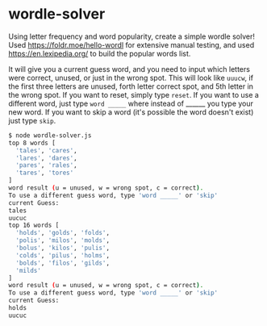 # wordle-solver

Using letter frequency and word popularity, create a simple  wordle solver!
Used https://foldr.moe/hello-wordl for extensive manual testing, and used https://en.lexipedia.org/ to build the popular words list.

It will give you a current guess word, and you need to input which letters were correct, unused, or just in the wrong spot.
This will look like `uuucw`, if the first three letters are unused, forth letter correct spot, and 5th letter in the wrong spot.
If you want to reset, simply type `reset`.
If you want to use a different word, just type `word _____` where instead of ______ you type your new word.
If you want to skip a word (it's possible the word doesn't exist) just type `skip`.

```bash
$ node wordle-solver.js 
top 8 words [
  'tales', 'cares',
  'lares', 'dares',
  'pares', 'rales',
  'tares', 'tores'
]
word result (u = unused, w = wrong spot, c = correct).
To use a different guess word, type 'word _____' or 'skip'
current Guess:
tales
uucuc
top 16 words [
  'holds', 'golds', 'folds',
  'polis', 'milos', 'molds',
  'bolus', 'kilos', 'pulis',
  'colds', 'pilus', 'holms',
  'bolds', 'filos', 'gilds',
  'milds'
]
word result (u = unused, w = wrong spot, c = correct).
To use a different guess word, type 'word _____' or 'skip'
current Guess:
holds
uucuc
```
